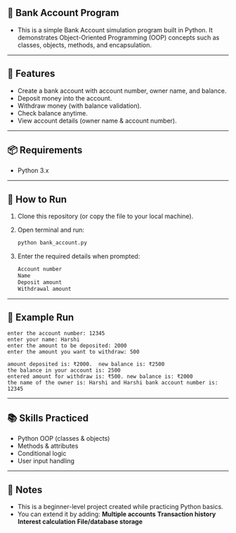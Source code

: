 ## 🏦 Bank Account Program

- This is a simple Bank Account simulation program built in Python.
It demonstrates Object-Oriented Programming (OOP) concepts such as classes, objects, methods, and encapsulation.

---  

## 📌 Features

- Create a bank account with account number, owner name, and balance.
- Deposit money into the account.
- Withdraw money (with balance validation).
- Check balance anytime.
- View account details (owner name & account number).

--- 

## 📦 Requirements

- Python 3.x

--- 

## 🚀 How to Run

1. Clone this repository (or copy the file to your local machine).

2.  Open terminal and run:
    ```bash
    python bank_account.py
    ```

3. Enter the required details when prompted:
    ```bash
    Account number
    Name
    Deposit amount
    Withdrawal amount
    ```

---

## 🎯 Example Run
```
enter the account number: 12345
enter your name: Harshi
enter the amount to be deposited: 2000
enter the amount you want to withdraw: 500

amount deposited is: ₹2000.  new balance is: ₹2500
the balance in your account is: 2500
entered amount for withdraw is: ₹500. new balance is: ₹2000
the name of the owner is: Harshi and Harshi bank account number is: 12345
```

---

## 📚 Skills Practiced

- Python OOP (classes & objects)
- Methods & attributes
- Conditional logic
- User input handling

---

## 📝 Notes

- This is a beginner-level project created while practicing Python basics.
- You can extend it by adding:
    **Multiple accounts**
    **Transaction history**
    **Interest calculation**
    **File/database storage**